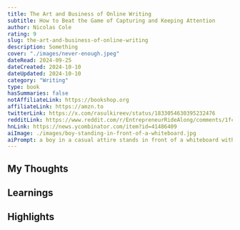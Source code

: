```yaml
---
title: The Art and Business of Online Writing
subtitle: How to Beat the Game of Capturing and Keeping Attention
author: Nicolas Cole
rating: 9
slug: the-art-and-business-of-online-writing
description: Something
cover: "./images/never-enough.jpeg"
dateRead: 2024-09-25
dateCreated: 2024-10-10
dateUpdated: 2024-10-10
category: "Writing"
type: book
hasSummaries: false
notAffiliateLink: https://bookshop.org
affiliateLink: https://amzn.to
twitterLink: https://x.com/rasulkireev/status/1833054630395232476
redditLink: https://www.reddit.com/r/EntrepreneurRideAlong/comments/1fck8wq/top_lessons_and_thoughts_from_never_enough_by/
hnLink: https://news.ycombinator.com/item?id=41486409
aiImage: ./images/boy-standing-in-front-of-a-whiteboard.jpg
aiPrompt: a boy in a casual attire stands in front of a whiteboard with various business logos
---
```


## My Thoughts


## Learnings


## Highlights
